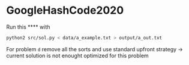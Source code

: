 # GoogleHashCode2020

Run this **** with 
```bash 
python2 src/sol.py < data/a_example.txt > output/a_out.txt
```

For problem `d` remove all the sorts and use standard upfront strategy -> current solution is not enought optimized for this problem
